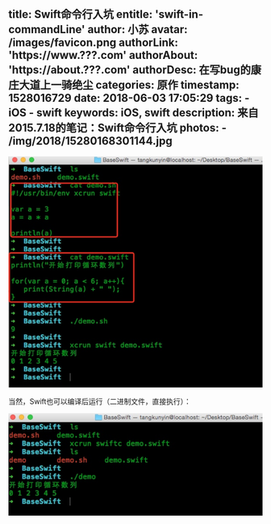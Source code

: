 title: Swift命令行入坑
entitle: 'swift-in-commandLine'
author: 小苏
avatar: /images/favicon.png
authorLink: 'https://www.???.com'
authorAbout: 'https://about.???.com'
authorDesc: 在写bug的康庄大道上一骑绝尘
categories: 原作
timestamp: 1528016729
date: 2018-06-03 17:05:29
tags:
    - iOS
    - swift
keywords: iOS, swift
description: 来自2015.7.18的笔记：Swift命令行入坑
photos:
    - /img/2018/15280168301144.jpg
---

![](/img/2018/15280168301144.jpg)

当然，Swift也可以编译后运行（二进制文件，直接执行）：

![](/img/2018/15280168431585.jpg)



